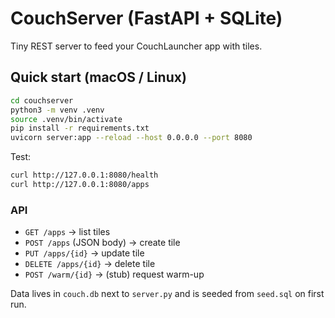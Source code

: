 
# CouchServer (FastAPI + SQLite)

Tiny REST server to feed your CouchLauncher app with tiles.

## Quick start (macOS / Linux)

```bash
cd couchserver
python3 -m venv .venv
source .venv/bin/activate
pip install -r requirements.txt
uvicorn server:app --reload --host 0.0.0.0 --port 8080
```

Test:
```bash
curl http://127.0.0.1:8080/health
curl http://127.0.0.1:8080/apps
```

### API
- `GET /apps` → list tiles
- `POST /apps` (JSON body) → create tile
- `PUT /apps/{id}` → update tile
- `DELETE /apps/{id}` → delete tile
- `POST /warm/{id}` → (stub) request warm-up

Data lives in `couch.db` next to `server.py` and is seeded from `seed.sql` on first run.
